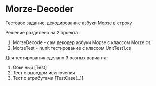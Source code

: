 # Morze-Decoder
Тестовое задание, декодирование азбуки Морзе в строку

Решение разделено на 2 проекта:
1) MorzeDecode - сам декодер азбуки Морзе с классом Morze.cs
2) MorzeTest - nunit тестирование с классом UnitTest1.cs

Для тестирования сделано 3 разных варианта:
1) Обычный [Test]
2) Тест с выводом исключения
3) Тест с атрибутами [TestCase(..)]
